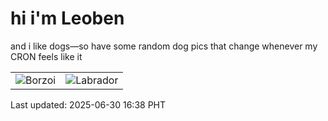 # hi i'm Leoben

and i like dogs—so have some random dog pics that change whenever my CRON feels like it

|  |  |
|--------|----------|
| ![Borzoi](https://random-dog-vercel.vercel.app/api/random-borzoi?v=1751272689) | ![Labrador](https://random-dog-vercel.vercel.app/api/random-labrador?v=1751272689) |

Last updated: 2025-06-30 16:38 PHT
